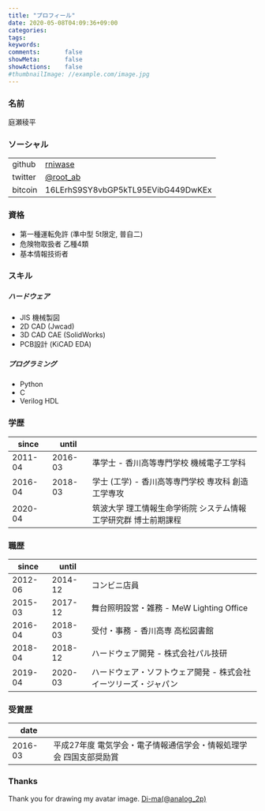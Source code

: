 ```yaml
---
title: "プロフィール"
date: 2020-05-08T04:09:36+09:00
categories:
tags:
keywords:
comments:       false
showMeta:       false
showActions:    false
#thumbnailImage: //example.com/image.jpg
---
```


### 名前  

庭瀬稜平  

### ソーシャル  
| | |
| --- | --- |
| github | [rniwase](https://github.com/rniwase) |
| twitter | [@root_ab](https://twitter.com/root_ab) |
| bitcoin | 16LErhS9SY8vbGP5kTL95EVibG449DwKEx |

### 資格  

- 第一種運転免許 (準中型 5t限定, 普自二)  
- 危険物取扱者 乙種4類  
- 基本情報技術者  

### スキル  

##### ハードウェア
- JIS 機械製図  
- 2D CAD (Jwcad)  
- 3D CAD CAE (SolidWorks)  
- PCB設計 (KiCAD EDA)  

##### プログラミング  
- Python  
- C  
- Verilog HDL  

### 学歴  
| since | until | |
| --- | --- | --- |
| 2011-04 | 2016-03 | 準学士 - 香川高等専門学校 機械電子工学科 |
| 2016-04 | 2018-03 | 学士 (工学) - 香川高等専門学校 専攻科 創造工学専攻 |
| 2020-04 | | 筑波大学 理工情報生命学術院 システム情報工学研究群 博士前期課程 |

### 職歴
| since | until | |
| --- | --- | --- |
| 2012-06 | 2014-12 | コンビニ店員 |
| 2015-03 | 2017-12 | 舞台照明設営・雑務 - MeW Lighting Office |
| 2016-04 | 2018-03 | 受付・事務 - 香川高専 高松図書館 |
| 2018-04 | 2018-12 | ハードウェア開発 - 株式会社パル技研 |
| 2019-04 | 2020-03 | ハードウェア・ソフトウェア開発 - 株式会社イーツリーズ・ジャパン |

### 受賞歴
| date | |
| --- | --- |
| 2016-03 | 平成27年度 電気学会・電子情報通信学会・情報処理学会 四国支部奨励賞 |

### Thanks
Thank you for drawing my avatar image. [Di-ma(@analog_2p)](https://twitter.com/analog_2p)  

<!--more-->
